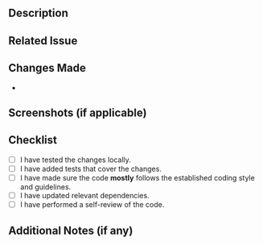 ## Description
<!-- A brief description of what this pull request does. -->

## Related Issue
<!-- If this pull request is related to an issue, reference it here using "Fixes #issue_number" or "Closes #issue_number". -->

## Changes Made
<!-- Describe the changes you've made in this pull request. Provide a bullet-point list if necessary. -->

- 

## Screenshots (if applicable)
<!-- Include any relevant screenshots to visually showcase the changes. -->

## Checklist
<!-- Mark the items below as completed. You can add or remove items as needed. -->

- [ ] I have tested the changes locally.
- [ ] I have added tests that cover the changes.
- [ ] I have made sure the code **mostly** follows the established coding style and guidelines.
- [ ] I have updated relevant dependencies.
- [ ] I have performed a self-review of the code.

## Additional Notes (if any)
<!-- Include any additional information that might be relevant to the reviewers. -->